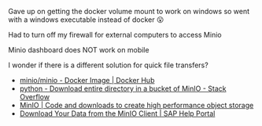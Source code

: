 Gave up on getting the docker volume mount to work on windows so went with a windows executable instead of docker 😮

Had to turn off my firewall for external computers to access Minio

Minio dashboard does NOT work on mobile

I wonder if there is a different solution for quick file transfers?

* [minio/minio - Docker Image | Docker Hub](https://hub.docker.com/r/minio/minio)
* [python - Download entire directory in a bucket of MinIO - Stack Overflow](https://stackoverflow.com/questions/58441632/download-entire-directory-in-a-bucket-of-minio)
* [MinIO | Code and downloads to create high performance object storage](https://min.io/download#/windows)
* [Download Your Data from the MinIO Client | SAP Help Portal](https://help.sap.com/docs/SAP_DATA_INTELLIGENCE_ON-PREMISE/16c4fe7243d247b39f1f76527c8d11e6/acff5aadb61644eb87e5f5d85796972a.html)